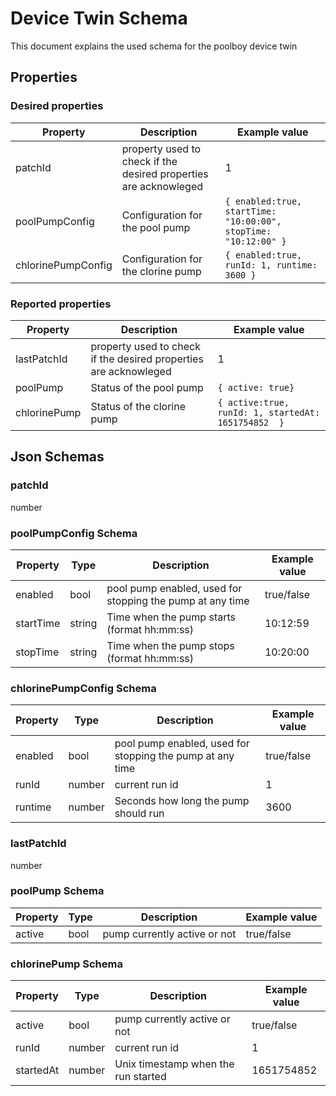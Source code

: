# Device Twin Schema
This document explains the used schema for the poolboy device twin

## Properties
### Desired properties
|Property| Description | Example value|
|---|---|---|
|patchId|property used to check if the desired properties are acknowleged|  1 |
|poolPumpConfig| Configuration for the pool pump  | ```{ enabled:true, startTime: "10:00:00", stopTime: "10:12:00" }```|
|chlorinePumpConfig| Configuration for the clorine pump|```{ enabled:true, runId: 1, runtime: 3600 }```|

### Reported properties
|Property| Description | Example value|
|---|---|---|
|lastPatchId|property used to check if the desired properties are acknowleged|  1 |
|poolPump| Status of the pool pump  | ```{ active: true}```|
|chlorinePump| Status of the clorine pump|```{ active:true, runId: 1, startedAt: 1651754852  }```|

## Json Schemas 

### patchId
number

### poolPumpConfig Schema
|Property| Type | Description | Example value|
|---|---|---|---|
|enabled| bool | pool pump enabled, used for stopping the pump at any time|  true/false |
|startTime| string |Time when the pump starts (format hh:mm:ss) |10:12:59|
|stopTime|string |Time when the pump stops (format hh:mm:ss) |10:20:00|

### chlorinePumpConfig Schema
|Property| Type |Description | Example value|
|---|---|---|---|
|enabled| bool | pool pump enabled, used for stopping the pump at any time|  true/false |
|runId| number | current run id |1|
|runtime| number| Seconds how long the pump should run |3600|

### lastPatchId
number

### poolPump Schema
|Property| Type | Description | Example value|
|---|---|---|---|
|active| bool | pump currently active or not|  true/false |

### chlorinePump Schema
|Property| Type | Description | Example value|
|---|---|---|---|
|active| bool | pump currently active or not|  true/false |
|runId| number | current run id|  1 |
|startedAt| number| Unix timestamp when the run started|  1651754852 |
